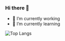 ### Hi there 👋

- 🔭 I’m currently working
- 🌱 I’m currently learning

![Top Langs](https://github-readme-stats-ruby-iota.vercel.app/api/top-langs/?username=JoviAndreas&langs_count=5&layout=compact&show_icons=true)

<!--
**JoviAndreas/JoviAndreas** is a ✨ _special_ ✨ repository because its `README.md` (this file) appears on your GitHub profile.

Here are some ideas to get you started:

- 🔭 I’m currently working on ...
- 🌱 I’m currently learning ...
- 👯 I’m looking to collaborate on ...
- 🤔 I’m looking for help with ...
- 💬 Ask me about ...
- 📫 How to reach me: ...
- 😄 Pronouns: ...
- ⚡ Fun fact: ...
-->
